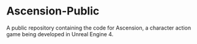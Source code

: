 # Ascension-Public
A public repository containing the code for Ascension, a character action game being developed in Unreal Engine 4.
